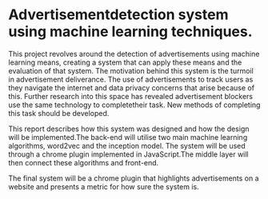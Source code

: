 # Advertisementdetection system using machine learning techniques.

This project revolves around the detection of advertisements using machine learning means, creating a system that can apply these means and the evaluation of that system. 
The motivation behind this system is the turmoil in advertisement deliverance. The use of advertisements to track users as they navigate the internet and data privacy 
concerns that arise because of this. Further research into this space has revealed advertisement blockers use the same technology to completetheir task. New methods of 
completing this task should be developed.

This report describes how this system was designed and how the design will be implemented.The back-end will utilise two main machine learning algorithms, word2vec and 
the inception model. The system will be used through a chrome plugin implemented in JavaScript.The middle layer will then connect these algorithms and front-end.

The final system will be a chrome plugin that highlights advertisements on a website and presents a metric for how sure the system is.